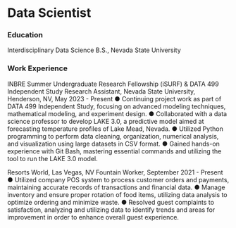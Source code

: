 # Data Scientist

### Education
Interdisciplinary Data Science B.S., Nevada State University

### Work Experience
INBRE Summer Undergraduate Research Fellowship (iSURF) & DATA 499 Independent Study
Research Assistant, Nevada State University, Henderson, NV, May 2023 - Present
● Continuing project work as part of DATA 499 Independent Study, focusing on advanced modeling
techniques, mathematical modeling, and experiment design.
● Collaborated with a data science professor to develop LAKE 3.0, a predictive model aimed at forecasting
temperature profiles of Lake Mead, Nevada.
● Utilized Python programming to perform data cleaning, organization, numerical analysis, and
visualization using large datasets in CSV format.
● Gained hands-on experience with Git Bash, mastering essential commands and utilizing the tool to run the
LAKE 3.0 model.

Resorts World, Las Vegas, NV
Fountain Worker, September 2021 - Present
● Utilized company POS system to process customer orders and payments, maintaining accurate records of
transactions and financial data.
● Manage inventory and ensure proper rotation of food items, utilizing data analysis to optimize ordering
and minimize waste.
● Resolved guest complaints to satisfaction, analyzing and utilizing data to identify trends and areas for
improvement in order to enhance overall guest experience.

